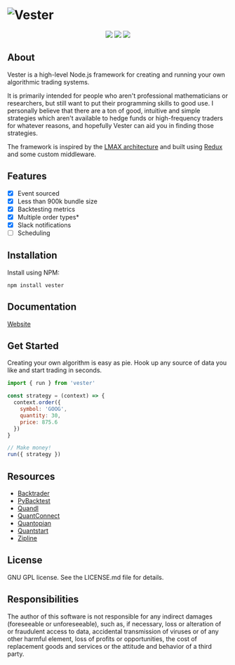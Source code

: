 # ![Vester](https://fhqvst.github.io/vester/images/vester-splash.svg)

<p align="center">
  <a href="https://travis-ci.org/fhqvst/vester"><img src="https://img.shields.io/travis/fhqvst/vester.svg"></a>
  <a href="https://david-dm.org/fhqvst/vester"><img src="https://img.shields.io/david/fhqvst/vester.svg"></a>
  <a href="https://www.npmjs.com/package/vester"><img src="https://img.shields.io/npm/v/vester.svg"></a>
</p>

## About
Vester is a high-level Node.js framework for creating and running your own algorithmic trading systems. 

It is primarily intended for people who aren't professional mathematicians or researchers, but still want to put their programming skills to good use. I personally believe that there are a ton of good, intuitive and simple strategies which aren't available to hedge funds or high-frequency traders for whatever reasons, and hopefully Vester can aid you in finding those strategies.

The framework is inspired by the <a href="https://martinfowler.com/articles/lmax.html">LMAX architecture</a> and built using <a href="http://redux.js.org">Redux</a> and some custom middleware.

## Features
- [x] Event sourced
- [x] Less than 900k bundle size
- [x] Backtesting metrics
- [x] Multiple order types*
- [x] Slack notifications
- [ ] Scheduling

## Installation
Install using NPM:

`npm install vester`

## Documentation
[Website](https://fhqvst.github.io/vester/)

## Get Started

Creating your own algorithm is easy as pie. Hook up any source of data you like and start trading in seconds.

```javascript
import { run } from 'vester'

const strategy = (context) => {
  context.order({
    symbol: 'GOOG',
    quantity: 30,
    price: 875.6
  })
}

// Make money!
run({ strategy })
```

## Resources
- [Backtrader](https://www.backtrader.com/)
- [PyBacktest](https://github.com/ematvey/pybacktest)
- [Quandl](https://www.quandl.com/)
- [QuantConnect](https://www.quantconnect.com/)
- [Quantopian](http://quantopian.com/)
- [Quantstart](https://www.quantstart.com/)
- [Zipline](http://www.zipline.io/)

## License

GNU GPL license. See the LICENSE.md file for details.

## Responsibilities

The author of this software is not responsible for any indirect damages (foreseeable or unforeseeable), such as, if necessary, loss or alteration of or fraudulent access to data, accidental transmission of viruses or of any other harmful element, loss of profits or opportunities, the cost of replacement goods and services or the attitude and behavior of a third party.
